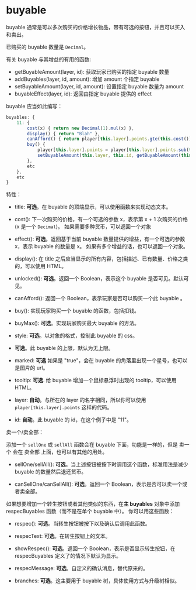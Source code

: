 # buyable

buyable 通常是可以多次购买的价格增长物品，带有可选的按钮，并且可以买入和卖出。

已购买的 buyable 数量是 `Decimal`。 

有关 buyable 与其增益的有用的函数:

- getBuyableAmount(layer, id): 获取玩家已购买的指定 buyable 数量
- addBuyables(layer, id, amount): 增加 amount 个指定 buyable
- setBuyableAmount(layer, id, amount): 设置指定 buyable 数量为 amount
- buyableEffect(layer, id): 返回由指定 buyable 提供的 effect

buyable 应当如此编写：

```js
buyables: {
    11: {
        cost(x) { return new Decimal(1).mul(x) },
        display() { return "Blah" },
        canAfford() { return player[this.layer].points.gte(this.cost()) },
        buy() {
            player[this.layer].points = player[this.layer].points.sub(this.cost())
            setBuyableAmount(this.layer, this.id, getBuyableAmount(this.layer, this.id).add(1))
        },
        etc
    },
    etc
}
```

特性：

- title: **可选**。在 buyable 的顶端显示，可以使用函数来实现动态文本。

- cost(): 下一次购买的价格，有一个可选的参数 x，表示第 x + 1 次购买的价格(x 是一个 `Decimal`)。
    如果需要多种货币，可以返回一个对象
                    
- effect(): **可选**。返回基于当前 buyable 数量提供的增益，有一个可选的参数 x，表示 buyable 的数量是 x。 
    如果有多个增益的话，也可以返回一个对象。

- display(): 在 title 之后应当显示的所有内容，包括描述、已有数量、价格之类的，可以使用 HTML。

- unlocked(): **可选**。返回一个 Boolean，表示这个 buyable 是否可见。默认可见。

- canAfford(): 返回一个 Boolean，表示玩家是否可以购买一个此 buyable 。

- buy(): 实现玩家购买一个 buyable 的函数，包括扣钱。

- buyMax(): **可选**。实现玩家购买最大 buyable 的方法。

- style: **可选**。以对象的格式，控制此 buyable 的 css。
        
-  **可选**。此 buyable 的上限，默认为无上限。

- marked: **可选** 如果是 "true"，会在 buyable 的角落里出现一个星号，也可以是图片的 url。

- tooltip: **可选**. 给 buyable 增加一个鼠标悬浮时出现的 tooltip，可以使用 HTML。

- layer: **自动**。与所在的 layer 的名字相同，所以你可以使用 `player[this.layer].points` 这样的代码。

- id: **自动**。此 buyable 的 id，在这个例子中是 "11"。

卖一个/卖全部：

添加一个 `sellOne` 或 `sellAll` 函数会在 buyable 下面，功能是一样的，但是 卖一个 会在 卖全部 上面，也可以有其他的用处。

- sellOne/sellAll(): **可选**。当上述按钮被按下时调用这个函数，标准用法是减少 buyable 的数量然后退还货币。

- canSellOne/canSellAll(): **可选**。返回一个 Boolean，表示是否可以卖一个或者卖全部。


如果想要增加一个转生按钮或者其他类似的东西，在**主 buyables** 对象中添加 respecBuyables 函数（而不是在单个 buyable 中）。
你可以用这些函数： 

- respec(): **可选**。当转生按钮被按下以及确认后调用此函数。

- respecText: **可选**。在转生按钮上的文本。

- showRespec(): **可选**。返回一个 Boolean，表示是否显示转生按钮，在 respecBuyables 定义了的情况下默认为显示。

- respecMessage: **可选**。自定义的确认消息，替代原来的。



- branches: **可选**。这主要用于 buyable 树，具体使用方式与升级树相似。